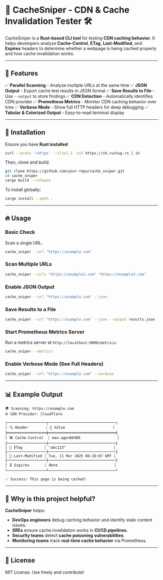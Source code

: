 # 🚀 CacheSniper - CDN & Cache Invalidation Tester 🛠️

CacheSniper is a **Rust-based CLI tool** for testing **CDN caching behavior**.
It helps developers analyze **Cache-Control**, **ETag**, **Last-Modified**, and **Expires** headers
to determine whether a webpage is being cached properly and how cache invalidation works.

---

## 📌 **Features**
✅ **Parallel Scanning** - Analyze multiple URLs at the same time
✅ **JSON Output** - Export cache test results in JSON format
✅ **Save Results to File** - Use `--output` to store findings
✅ **CDN Detection** - Automatically identifies CDN provider
✅ **Prometheus Metrics** - Monitor CDN caching behavior over time
✅ **Verbose Mode** - Show full HTTP headers for deep debugging
✅ **Tabular & Colorized Output** - Easy-to-read terminal display

---

## 🔧 **Installation**
Ensure you have **Rust installed**:
```sh
curl --proto '=https' --tlsv1.2 -sSf https://sh.rustup.rs | sh
```
Then, clone and build:
```sh
git clone https://github.com/your-repo/cache_sniper.git
cd cache_sniper
cargo build --release
```

To install globally:
```sh
cargo install --path .
```

---

## 🔥 **Usage**
### **Basic Check**
Scan a single URL:
```sh
cache_sniper --url "https://example.com"
```

### **Scan Multiple URLs**
```sh
cache_sniper --urls "https://example1.com" "https://example2.com"
```

### **Enable JSON Output**
```sh
cache_sniper --url "https://example.com" --json
```

### **Save Results to a File**
```sh
cache_sniper --url "https://example.com" --json --output results.json
```

### **Start Prometheus Metrics Server**
Run a metrics server at `http://localhost:9090/metrics`:
```sh
cache_sniper --metrics
```

### **Enable Verbose Mode (See Full Headers)**
```sh
cache_sniper --url "https://example.com" --verbose
```

---

## 📊 **Example Output**
```
🌍 Scanning: https://example.com
🌐 CDN Provider: Cloudflare

┌──────────────────┬───────────────────────────────┐
│ 🔍 Header        ┆ 📜 Value                      │
╞══════════════════╪═══════════════════════════════╡
│ 🛠 Cache-Control  ┆ max-age=86400                 │
├──────────────────┼───────────────────────────────┤
│ 🔄 ETag          ┆ "abc123"                      │
├──────────────────┼───────────────────────────────┤
│ 📆 Last-Modified ┆ Tue, 11 Mar 2025 06:28:07 GMT │
├──────────────────┼───────────────────────────────┤
│ ⏳ Expires       ┆ None                          │
└──────────────────┴───────────────────────────────┘

✅ Success: This page is being cached!
```

---

## 🎯 **Why is this project helpful?**
**CacheSniper** helps:
- **DevOps engineers** debug caching behavior and identify stale content issues.
- **SREs** ensure cache invalidation works in **CI/CD pipelines**.
- **Security teams** detect **cache poisoning vulnerabilities**.
- **Monitoring teams** track **real-time cache behavior** via Prometheus.

---

## 📜 **License**
MIT License. Use freely and contribute!
